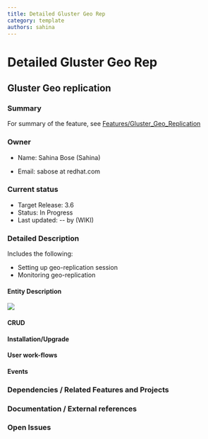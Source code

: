 ```yaml
---
title: Detailed Gluster Geo Rep
category: template
authors: sahina
---
```


# Detailed Gluster Geo Rep

## Gluster Geo replication

### Summary

For summary of the feature, see [Features/Gluster_Geo_Replication](/develop/release-management/features/gluster/gluster-geo-replication.html)

### Owner

*   Name: Sahina Bose (Sahina)

<!-- -->

*   Email: sabose at redhat.com

### Current status

*   Target Release: 3.6
*   Status: In Progress
*   Last updated: -- by (WIKI)

### Detailed Description

Includes the following:

*   Setting up geo-replication session
*   Monitoring geo-replication

#### Entity Description

![](/images/wiki/Geo-rep-ClassDiagram.png)

#### CRUD

#### Installation/Upgrade

#### User work-flows

#### Events

### Dependencies / Related Features and Projects

### Documentation / External references


### Open Issues

